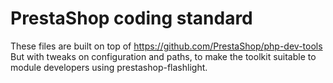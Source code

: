 # PrestaShop coding standard

These files are built on top of https://github.com/PrestaShop/php-dev-tools
But with tweaks on configuration and paths, to make the toolkit suitable to module developers using prestashop-flashlight.
